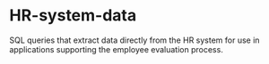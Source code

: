 # HR-system-data
SQL queries that extract data directly from the HR system for use in applications supporting the employee evaluation process. 

